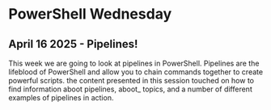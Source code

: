 # PowerShell Wednesday

## April 16 2025 - Pipelines!

This week we are going to look at pipelines in PowerShell. Pipelines are the lifeblood of PowerShell and allow you to chain commands together to create powerful scripts.
the content presented in this session touched on how to find information aboot pipelines, aboot_ topics, and a number of different examples of pipelines in action.
